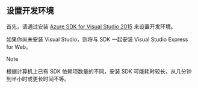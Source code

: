 ## <a name="setupdevenv"></a>设置开发环境

首先，请通过安装 [Azure SDK for Visual Studio 2015](http://go.microsoft.com/fwlink/?linkid=518003) 来设置开发环境。

如果你尚未安装 Visual Studio，则将与 SDK 一起安装 Visual Studio Express for Web。

>[!NOTE]
>根据计算机上已有 SDK 依赖项数量的不同，安装 SDK 可能耗时较长，从几分钟到半小时或更长时间不等。

<!---HONumber=Mooncake_1207_2015-->